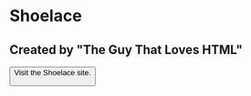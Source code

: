 # Shoelace
## Created by "The Guy That Loves HTML"
<button type="button" href="//theguythatloveshtml.github.io/shoestrap" class="btn btn-primary">Visit the Shoelace site</a>. 
